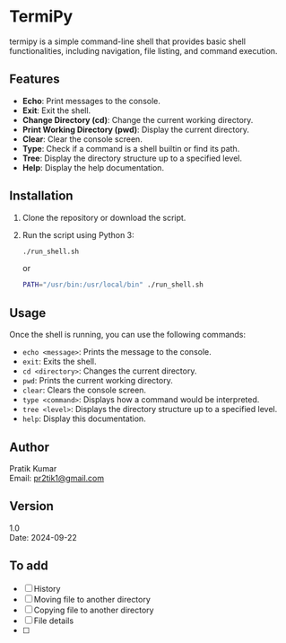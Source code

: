 # TermiPy

termipy is a simple command-line shell that provides basic shell functionalities, including navigation, file listing, and command execution.

## Features

- **Echo**: Print messages to the console.
- **Exit**: Exit the shell.
- **Change Directory (cd)**: Change the current working directory.
- **Print Working Directory (pwd)**: Display the current directory.
- **Clear**: Clear the console screen.
- **Type**: Check if a command is a shell builtin or find its path.
- **Tree**: Display the directory structure up to a specified level.
- **Help**: Display the help documentation.

## Installation

1. Clone the repository or download the script.
2. Run the script using Python 3:

   ```bash
   ./run_shell.sh
   ```

   or 

   ```bash
   PATH="/usr/bin:/usr/local/bin" ./run_shell.sh 
   ```
   
## Usage

Once the shell is running, you can use the following commands:

- `echo <message>`: Prints the message to the console.
- `exit`: Exits the shell.
- `cd <directory>`: Changes the current directory.
- `pwd`: Prints the current working directory.
- `clear`: Clears the console screen.
- `type <command>`: Displays how a command would be interpreted.
- `tree <level>`: Displays the directory structure up to a specified level.
- `help`: Display this documentation.

## Author

Pratik Kumar  
Email: pr2tik1@gmail.com

## Version

1.0  
Date: 2024-09-22


## To add

- [ ] History 
- [ ] Moving file to another directory
- [ ] Copying file to another directory
- [ ] File details 
- [ ] 